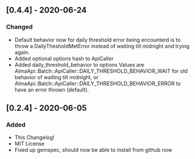 ## [0.4.4] - 2020-06-24
### Changed
- Default behavior now for daily threshold error being encounterd is to throw a DailyThesholdMetError instead of waiting till midnight and trying again.
- Added optional options hash to ApiCaller
- Added daily\_threshold\_behavior to options Values are AlmaApi::Batch::ApiCaller::DAILY\_THRESHOLD\_BEHAVIOR\_WAIT for old behavior of waiting till midnight, or AlmaApi::Batch::ApiCaller::DAILY\_THRESHOLD\_BEHAVIOR\_ERROR to have an error thrown (default).
## [0.2.4] - 2020-06-05
### Added
- This Changelog! 
- MIT License
- Fixed up gemspec, should now be able to install from github now
